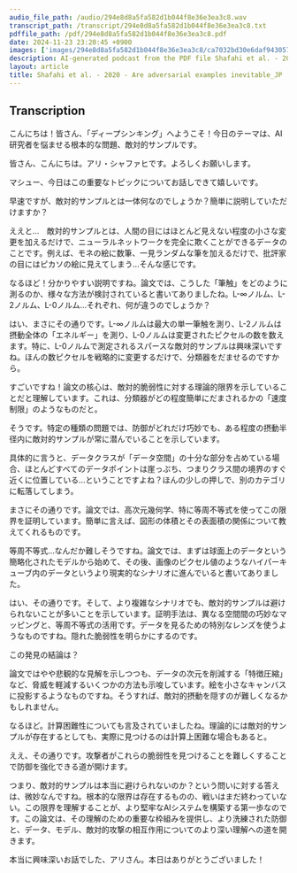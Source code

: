 ```yaml
---
audio_file_path: /audio/294e8d8a5fa582d1b044f8e36e3ea3c8.wav
transcript_path: /transcript/294e8d8a5fa582d1b044f8e36e3ea3c8.txt
pdffile_path: /pdf/294e8d8a5fa582d1b044f8e36e3ea3c8.pdf
date: 2024-11-23 23:20:45 +0900
images: ['images/294e8d8a5fa582d1b044f8e36e3ea3c8/ca7032bd30e6daf943057ddfe2651d33abaaf1f9defb4d4a582ef821c94fdc08.jpg', 'images/294e8d8a5fa582d1b044f8e36e3ea3c8/5a0dfde9ea4f17b85fa9a72cbb9eac395e35e4a3a57feaf77e1258ef4d2b1597.jpg', 'images/294e8d8a5fa582d1b044f8e36e3ea3c8/d2061dc9c44cdab387699fab34e8a9d6316204bbbce3c2b86c1fabb3a1097635.jpg', 'images/294e8d8a5fa582d1b044f8e36e3ea3c8/99b0e79496291459dd0265d50429b9b59898d051fa87729f2878920329ba32d5.jpg']
description: AI-generated podcast from the PDF file Shafahi et al. - 2020 - Are adversarial examples inevitable_JP / 294e8d8a5fa582d1b044f8e36e3ea3c8
layout: article
title: Shafahi et al. - 2020 - Are adversarial examples inevitable_JP
---
```


## Transcription
こんにちは！皆さん、「ディープシンキング」へようこそ！今日のテーマは、AI研究者を悩ませる根本的な問題、敵対的サンプルです。

皆さん、こんにちは。アリ・シャファヒです。よろしくお願いします。

マシュー、今日はこの重要なトピックについてお話しできて嬉しいです。

早速ですが、敵対的サンプルとは一体何なのでしょうか？簡単に説明していただけますか？

ええと…　敵対的サンプルとは、人間の目にはほとんど見えない程度の小さな変更を加えるだけで、ニューラルネットワークを完全に欺くことができるデータのことです。例えば、モネの絵に数筆、一見ランダムな筆を加えるだけで、批評家の目にはピカソの絵に見えてしまう…そんな感じです。

なるほど！分かりやすい説明ですね。論文では、こうした「筆触」をどのように測るのか、様々な方法が検討されていると書いてありましたね。L-∞ノルム、L-2ノルム、L-0ノルム…それぞれ、何が違うのでしょうか？

はい、まさにその通りです。L-∞ノルムは最大の単一筆触を測り、L-2ノルムは摂動全体の「エネルギー」を測り、L-0ノルムは変更されたピクセルの数を数えます。特に、L-0ノルムで測定されるスパースな敵対的サンプルは興味深いですね。ほんの数ピクセルを戦略的に変更するだけで、分類器をだませるのですから。

すごいですね！論文の核心は、敵対的脆弱性に対する理論的限界を示していることだと理解しています。これは、分類器がどの程度簡単にだまされるかの「速度制限」のようなものだと。

そうです。特定の種類の問題では、防御がどれだけ巧妙でも、ある程度の摂動半径内に敵対的サンプルが常に潜んでいることを示しています。

具体的に言うと、データクラスが「データ空間」の十分な部分を占めている場合、ほとんどすべてのデータポイントは崖っぷち、つまりクラス間の境界のすぐ近くに位置している…ということですよね？ほんの少しの押しで、別のカテゴリに転落してしまう。

まさにその通りです。論文では、高次元幾何学、特に等周不等式を使ってこの限界を証明しています。簡単に言えば、図形の体積とその表面積の関係について教えてくれるものです。

等周不等式…なんだか難しそうですね。論文では、まずは球面上のデータという簡略化されたモデルから始めて、その後、画像のピクセル値のようなハイパーキューブ内のデータというより現実的なシナリオに進んでいると書いてありました。

はい、その通りです。そして、より複雑なシナリオでも、敵対的サンプルは避けられないことが多いことを示しています。証明手法は、異なる空間間の巧妙なマッピングと、等周不等式の活用です。データを見るための特別なレンズを使うようなものですね。隠れた脆弱性を明らかにするのです。

この発見の結論は？

論文ではやや悲観的な見解を示しつつも、データの次元を削減する「特徴圧縮」など、脅威を軽減するいくつかの方法も示唆しています。絵を小さなキャンバスに投影するようなものですね。そうすれば、敵対的摂動を隠すのが難しくなるかもしれません。

なるほど。計算困難性についても言及されていましたね。理論的には敵対的サンプルが存在するとしても、実際に見つけるのは計算上困難な場合もあると。

ええ、その通りです。攻撃者がこれらの脆弱性を見つけることを難しくすることで防御を強化できる道が開けます。

つまり、敵対的サンプルは本当に避けられないのか？という問いに対する答えは、微妙なんですね。根本的な限界は存在するものの、戦いはまだ終わっていない。この限界を理解することが、より堅牢なAIシステムを構築する第一歩なのです。この論文は、その理解のための重要な枠組みを提供し、より洗練された防御と、データ、モデル、敵対的攻撃の相互作用についてのより深い理解への道を開きます。

本当に興味深いお話でした、アリさん。本日はありがとうございました！





